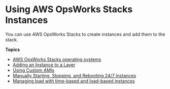 # Using AWS OpsWorks Stacks Instances<a name="workinginstances-opsworks"></a>

You can use AWS OpsWorks Stacks to create instances and add them to the stack\.

**Topics**
+ [AWS OpsWorks Stacks operating systems](workinginstances-os.md)
+ [Adding an Instance to a Layer](workinginstances-add.md)
+ [Using Custom AMIs](workinginstances-custom-ami.md)
+ [Manually Starting, Stopping, and Rebooting 24/7 Instances](workinginstances-starting.md)
+ [Managing load with time\-based and load\-based instances](workinginstances-autoscaling.md)